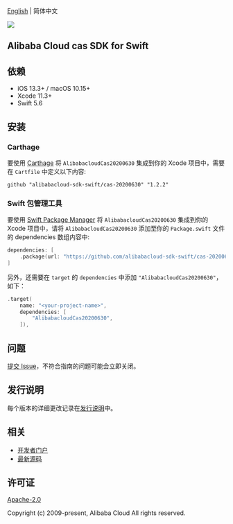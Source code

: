 [English](README.md) | 简体中文

![](https://aliyunsdk-pages.alicdn.com/icons/AlibabaCloud.svg)

## Alibaba Cloud cas SDK for Swift

## 依赖

- iOS 13.3+ / macOS 10.15+
- Xcode 11.3+
- Swift 5.6

## 安装

### Carthage

要使用 [Carthage](https://github.com/Carthage/Carthage) 将 `AlibabacloudCas20200630` 集成到你的 Xcode 项目中，需要在 `Cartfile` 中定义以下内容:

```ogdl
github "alibabacloud-sdk-swift/cas-20200630" "1.2.2"
```

### Swift 包管理工具

要使用 [Swift Package Manager](https://swift.org/package-manager/) 将 `AlibabacloudCas20200630` 集成到你的 Xcode 项目中，请将 `AlibabacloudCas20200630` 添加至你的 `Package.swift` 文件的 dependencies 数组内容中:

```swift
dependencies: [
    .package(url: "https://github.com/alibabacloud-sdk-swift/cas-20200630.git", from: "1.2.2")
]
```

另外，还需要在 `target` 的 `dependencies` 中添加 `"AlibabacloudCas20200630"`，如下：

```swift
.target(
    name: "<your-project-name>",
    dependencies: [
        "AlibabacloudCas20200630",
    ]),
```

## 问题

[提交 Issue](https://github.com/alibabacloud-sdk-swift/cas-20200630/issues/new)，不符合指南的问题可能会立即关闭。

## 发行说明

每个版本的详细更改记录在[发行说明](./ChangeLog.txt)中。

## 相关

* [开发者门户](https://next.api.aliyun.com/home)
* [最新源码](https://github.com/alibabacloud-sdk-swift/cas-20200630)

## 许可证

[Apache-2.0](http://www.apache.org/licenses/LICENSE-2.0)

Copyright (c) 2009-present, Alibaba Cloud All rights reserved.
